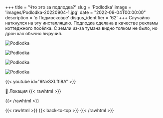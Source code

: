 +++
title = 'Что это за подлодка?'
slug = 'Podlodka'
image = 'images/Podlodka-20220904-1.jpg'
date = "2022-09-04T00:00:00"
description = 'в Подмосковье'
disqus_identifier = '62'
+++
Случайно наткнулся на эту инсталляцию.
Подлодка сделана в качестве рекламы коттеджного посёлка.
С земли из-за тумана видно толком не было, но дрон как обычно выручил.

![Podlodka](/images/Podlodka-20220904-2.jpg)

![Podlodka](/images/Podlodka-20220904-3.jpg)

![Podlodka](/images/Podlodka-20220904-4.jpg)

![Podlodka](/images/Podlodka-20220904-5.jpg)

{{< youtube id="9NvSXLffI8A" >}}

📍 Локация
{{< rawhtml >}}
<div class="yandex-map-container">
<script type="text/javascript" charset="utf-8" async src="https://api-maps.yandex.ru/services/constructor/1.0/js/?um=constructor%3A2d178ef7eaa66e27665b0dd1407df6ed7ab0f4ff03f0f1ff51a9e104bcfc7199&amp;width=800&amp;height=400&amp;lang=ru_RU&amp;scroll=true"></script>
</div>
{{< /rawhtml >}}

{{< rawhtml >}}
{{< back-to-top >}}
{{< /rawhtml >}}
